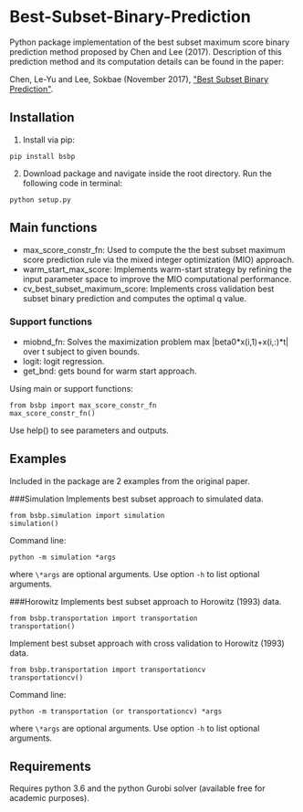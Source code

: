 # Best-Subset-Binary-Prediction

Python package implementation of the best subset maximum score binary prediction method proposed by Chen and Lee (2017). Description of this prediction method and its computation details can be found in the paper:

Chen, Le-Yu and Lee, Sokbae (November 2017), ["Best Subset Binary Prediction"](https://arxiv.org/pdf/1610.02738.pdf).

## Installation
1. Install via pip:
```
pip install bsbp
```

2. Download package and navigate inside the root directory. Run the following code in terminal:
```
python setup.py
```

## Main functions
- max_score_constr_fn:
  Used to compute the the best subset maximum score prediction rule via the mixed integer optimization (MIO) approach.
- warm_start_max_score:
  Implements warm-start strategy by refining the input parameter space to improve the MIO computational performance.
- cv_best_subset_maximum_score:
  Implements cross validation best subset binary prediction and computes the optimal q value.

### Support functions
- miobnd_fn: Solves the maximization problem max |beta0*x(i,1)+x(i,:)\*t| over t subject to given bounds.
- logit: logit regression.
- get_bnd: gets bound for warm start approach.

Using main or support functions:
```
from bsbp import max_score_constr_fn
max_score_constr_fn()
```
Use help() to see parameters and outputs.

## Examples
Included in the package are 2 examples from the original paper.

###Simulation
Implements best subset approach to simulated data.
```
from bsbp.simulation import simulation
simulation()
```
Command line:
```
python -m simulation *args
```
where `\*args` are optional arguments. Use option `-h` to list optional arguments.

###Horowitz
Implements best subset approach to Horowitz (1993) data.
```
from bsbp.transportation import transportation
transportation()
```
Implement best subset approach with cross validation to Horowitz (1993) data.
```
from bsbp.transportation import transportationcv
transportationcv()
```

Command line:
```
python -m transportation (or transportationcv) *args
```

where `\*args` are optional arguments. Use option `-h` to list optional arguments.


## Requirements
Requires python 3.6 and the python Gurobi solver (available free for academic purposes).
